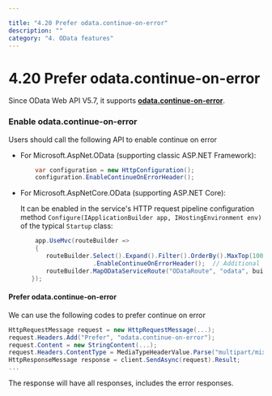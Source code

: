 ```yaml
---

title: "4.20 Prefer odata.continue-on-error"
description: ""
category: "4. OData features"
---
```

# 4.20 Prefer odata.continue-on-error

Since OData Web API V5.7, it supports <strong>[odata.continue-on-error](https://docs.oasis-open.org/odata/odata/v4.0/errata02/os/complete/part1-protocol/odata-v4.0-errata02-os-part1-protocol-complete.html#_Toc406398236)</strong>.

### Enable odata.continue-on-error

Users should call the following API to enable continue on error

- For Microsoft.AspNet.OData (supporting classic ASP.NET Framework):

    ```C#
        var configuration = new HttpConfiguration();
        configuration.EnableContinueOnErrorHeader();
    ```

- For Microsoft.AspNetCore.OData (supporting ASP.NET Core):

   It can be enabled in the service's HTTP request pipeline configuration method `Configure(IApplicationBuilder app, IHostingEnvironment env)` of the typical `Startup` class:

    ```C#
        app.UseMvc(routeBuilder =>
        {
           routeBuilder.Select().Expand().Filter().OrderBy().MaxTop(100).Count()
                        .EnableContinueOnErrorHeader();  // Additional configuration to enable continue on error.
           routeBuilder.MapODataServiceRoute("ODataRoute", "odata", builder.GetEdmModel());
       });
    ```

#### Prefer odata.continue-on-error

We can use the following codes to prefer continue on error

```C#
HttpRequestMessage request = new HttpRequestMessage(...);
request.Headers.Add("Prefer", "odata.continue-on-error");
request.Content = new StringContent(...);
request.Headers.ContentType = MediaTypeHeaderValue.Parse("multipart/mixed; boundary=batch_abbe2e6f-e45b-4458-9555-5fc70e3aebe0");
HttpResponseMessage response = client.SendAsync(request).Result;
...
```

The response will have all responses, includes the error responses.
